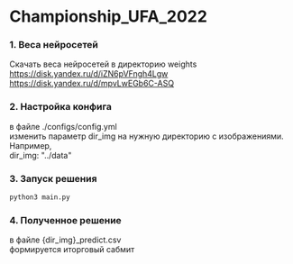 # Championship_UFA_2022

### 1. Веса нейросетей
Скачать веса нейросетей в директорию weights
https://disk.yandex.ru/d/iZN6pVFngh4Lgw    
https://disk.yandex.ru/d/mpvLwEGb6C-ASQ    

### 2. Настройка конфига
в файле ./configs/config.yml    
изменить параметр dir_img на нужную директорию с изображениями.   
Например,    
dir_img: "../data"

### 3. Запуск решения
```sh
python3 main.py
```

### 4. Полученное решение
в файле {dir_img}_predict.csv    
формируется иторговый сабмит
